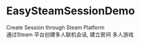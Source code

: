 # EasySteamSessionDemo   
Create Session through Steam Platform   
通过Steam 平台创建多人联机会话, 建立房间   多人游戏   

